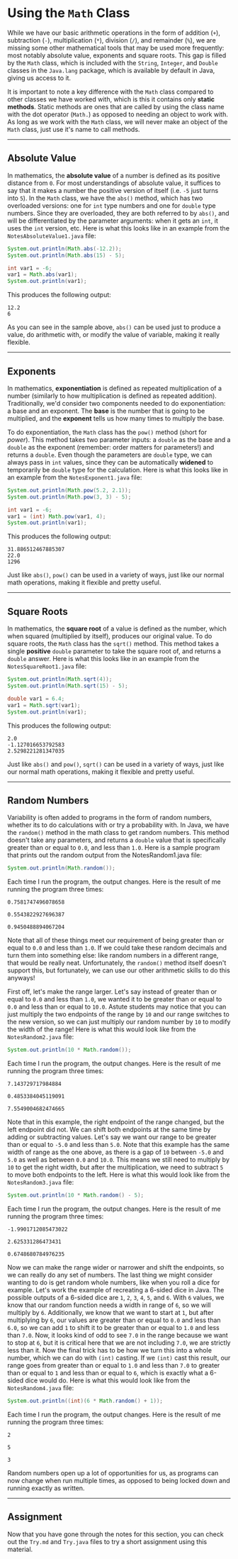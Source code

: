 # Using the `Math` Class

While we have our basic arithmetic operations in the form of addition (`+`), subtraction (`-`), multiplication (`*`), division (`/`), and remainder (`%`), we are missing some other mathematical tools that may be used more frequently: most notably absolute value, exponents and square roots. This gap is filled by the `Math` class, which is included with the `String`, `Integer`, and `Double` classes in the `Java.lang` package, which is available by default in Java, giving us access to it.

It is important to note a key difference with the `Math` class compared to other classes we have worked with, which is this it contains only **static methods**. Static methods are ones that are called by using the class name with the dot operator (`Math.`) as opposed to needing an object to work with. As long as we work with the `Math` class, we will never make an object of the `Math` class, just use it's name to call methods.

---

## Absolute Value

In mathematics, the **absolute value** of a number is defined as its positive distance from `0`. For most understandings of absolute value, it suffices to say that it makes a number the positive version of itself (i.e. `-5` just turns into `5`). In the `Math` class, we have the `abs()` method, which has two overloaded versions: one for `int` type numbers and one for `double` type numbers. Since they are overloaded, they are both referred to by `abs()`, and will be differentiated by the parameter arguments: when it gets an `int`, it uses the `int` version, etc. Here is what this looks like in an example from the `NotesAbsoluteValue1.java` file:

```java
System.out.println(Math.abs(-12.2));
System.out.println(Math.abs(15) - 5);

int var1 = -6;
var1 = Math.abs(var1);
System.out.println(var1);
```

This produces the following output:

```
12.2
6
```

As you can see in the sample above, `abs()` can be used just to produce a value, do arithmetic with, or modify the value of variable, making it really flexible.

---

## Exponents

In mathematics, **exponentiation** is defined as repeated multiplication of a number (similarly to how multiplication is defined as repeated addition). Traditionally, we'd consider two components needed to do exponentiation: a base and an exponent. The **base** is the number that is going to be multiplied, and the **exponent** tells us how many times to multiply the base.

To do exponentiation, the `Math` class has the `pow()` method (short for *power*). This method takes two parameter inputs: a `double` as the base and a `double` as the exponent (remember: order matters for parameters!) and returns a `double`. Even though the parameters are `double` type, we can always pass in `int` values, since they can be automatically **widened** to temporarily be `double` type for the calculation. Here is what this looks like in an example from the `NotesExponent1.java` file:

```java
System.out.println(Math.pow(5.2, 2.1));
System.out.println(Math.pow(3, 3) - 5);

int var1 = -6;
var1 = (int) Math.pow(var1, 4);
System.out.println(var1);
```

This produces the following output:

```
31.886512467885307
22.0
1296
```

Just like `abs()`, `pow()` can be used in a variety of ways, just like our normal math operations, making it flexible and pretty useful.

---

## Square Roots

In mathematics, the **square root** of a value is defined as the number, which when squared (multiplied by itself), produces our original value. To do square roots, the `Math` class has the `sqrt()` method. This method takes a single **positive** `double` parameter to take the square root of, and returns a `double` answer. Here is what this looks like in an example from the `NotesSquareRoot1.java` file:

```java
System.out.println(Math.sqrt(4));
System.out.println(Math.sqrt(15) - 5);

double var1 = 6.4;
var1 = Math.sqrt(var1);
System.out.println(var1);
```

This produces the following output:

```
2.0
-1.127016653792583
2.5298221281347035
```

Just like `abs()` and `pow()`, `sqrt()` can be used in a variety of ways, just like our normal math operations, making it flexible and pretty useful.

---

## Random Numbers

Variability is often added to programs in the form of random numbers, whether its to do calculations with or try a probability with. In Java, we have the `random()` method in the math class to get random numbers. This method doesn't take any parameters, and returns a `double` value that is specifically greater than or equal to `0.0`, and less than `1.0`. Here is a sample program that prints out the random output from the NotesRandom1.java file:

```java
System.out.println(Math.random());
```

Each time I run the program, the output changes. Here is the result of me running the program three times:

```
0.7581747496078658
```
```
0.5543822927696387
```
```
0.9450488894067204
```

Note that all of these things meet our requirement of being greater than or equal to `0.0` and less than `1.0`. If we could take these random decimals and turn them into something else: like random numbers in a different range, that would be really neat. Unfortunately, the `random()` method itself doesn't support this, but fortunately, we can use our other arithmetic skills to do this anyways!

First off, let's make the range larger. Let's say instead of greater than or equal to `0.0` and less than `1.0`, we wanted it to be greater than or equal to `0.0` and less than or equal to `10.0`. Astute students may notice that you can just multiply the two endpoints of the range by `10` and our range switches to the new version, so we can just multiply our random number by `10` to modify the width of the range! Here is what this would look like from the `NotesRandom2.java` file:

```java
System.out.println(10 * Math.random());
```

Each time I run the program, the output changes. Here is the result of me running the program three times:

```
7.143729717984884
```
```
0.4853384045119091
```
```
7.5549004682474665
```

Note that in this example, the right endpoint of the range changed, but the left endpoint did not. We can shift both endpoints at the same time by adding or subtracting values. Let's say we want our range to be greater than or equal to `-5.0` and less than `5.0`. Note that this example has the same width of range as the one above, as there is a gap of `10` between `-5.0` and `5.0` as well as between `0.0` and `10.0`. This means we still need to multiply by `10` to get the right width, but after the multiplication, we need to subtract `5` to move both endpoints to the left. Here is what this would look like from the `NotesRandom3.java` file:

```java
System.out.println(10 * Math.random() - 5);
```

Each time I run the program, the output changes. Here is the result of me running the program three times:

```
-1.9901712085473022
```
```
2.625331286473431
```
```
0.6748680784976235
```

Now we can make the range wider or narrower and shift the endpoints, so we can really do any set of numbers. The last thing we might consider wanting to do is get random whole numbers, like when you roll a dice for example. Let's work the example of recreating a 6-sided dice in Java. The possible outputs of a 6-sided dice are `1`, `2`, `3`, `4`, `5`, and `6`. With `6` values, we know that our random function needs a width in range of `6`, so we will multiply by `6`. Additionally, we know that we want to start at `1`, but after multiplying by `6`, our values are greater than or equal to `0.0` and less than `6.0`, so we can add `1` to shift it to be greater than or equal to `1.0` and less than `7.0`. Now, it looks kind of odd to see `7.0` in the range because we want to stop at `6`, but it is critical here that we are not including `7.0`, we are strictly less than it. Now the final trick has to be how we turn this into a whole number, which we can do with `(int)` casting. If we `(int)` cast this result, our range goes from greater than or equal to `1.0` and less than `7.0` to greater than or equal to `1` and less than or equal to `6`, which is exactly what a 6-sided dice would do. Here is what this would look like from the `NotesRandom4.java` file:

```java
System.out.println((int)(6 * Math.random() + 1));
```

Each time I run the program, the output changes. Here is the result of me running the program three times:

```
2
```
```
5
```
```
3
```

Random numbers open up a lot of opportunities for us, as programs can now change when run multiple times, as opposed to being locked down and running exactly as written.

---

## Assignment

Now that you have gone through the notes for this section, you can check out the `Try.md` and `Try.java` files to try a short assignment using this material.
